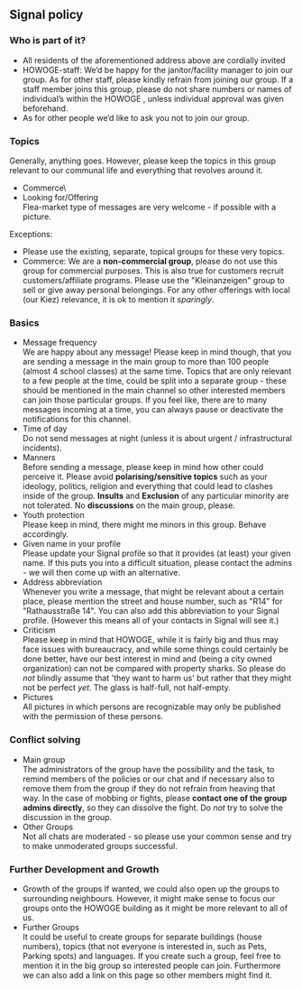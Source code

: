 ## Signal policy

### Who is part of it?
* All residents of the aforementioned address above are cordially invited
* HOWOGE-staff: We’d be happy for the janitor/facility manager to join our group. As for other staff, please kindly refrain from joining our group. If a staff member joins this group, please do not share numbers or names of individual’s within the HOWOGE , unless individual approval was given beforehand.
* As for other people we’d like to ask you not to join our group.

### Topics
Generally, anything goes. However, please keep the topics in this group relevant to our communal life and everything that revolves around it.

* Commerce\
 * Looking for/Offering\
Flea-market type of messages are very welcome - if possible with a picture.

Exceptions:
* Please use the existing, separate, topical groups for these very topics.
* Commerce: We are a __non-commercial group__, please do not use this group for commercial purposes. This is also true for customers recruit customers/affiliate programs. Please use the "Kleinanzeigen" group to sell or give away personal belongings. For any other offerings with local (our Kiez) relevance, it is ok to mention it *sparingly*.

### Basics
* Message frequency\
  We are happy about any message! Please keep in mind though, that you are sending a message in the main group to more than 100 people (almost 4 school classes) at the same time. Topics that are only relevant to a few people at the time, could be split into a separate group - these should be mentioned in the main channel so other interested members can join those particular groups. If you feel like, there are to many messages incoming at a time, you can always pause or deactivate the notifications for this channel.
* Time of day\
  Do not send messages at night (unless it is about urgent / infrastructural incidents). 
* Manners\
  Before sending a message, please keep in mind how other could perceive it. Please avoid __polarising/sensitive topics__ such as your ideology, politics, religion and everything that could lead to clashes inside of the group.  __Insults__ and __Exclusion__ of any particular minority are not tolerated. No __discussions__ on the main group, please.
* Youth protection\
  Please keep in mind, there might me minors in this group. Behave accordingly.
* Given name in your profile\
  Please update your Signal profile so that it provides (at least) your given name. If this puts you into a difficult situation, please contact the admins - we will then come up with an alternative.
* Address abbreviation\
  Whenever you write a message, that might be relevant about a certain place, please mention the street and house number, such as "R14" for "Rathausstraße 14". You can also add this abbreviation to your Signal profile. (However this means all of your contacts in Signal will see it.)
* Criticism\
  Please keep in mind that HOWOGE, while it is fairly big and thus may face issues with bureaucracy, and while some things could certainly be done better, have our best interest in mind and (being a city owned organization) can not be compared with property sharks. So please do *not* blindly assume that 'they want to harm us' but rather that they might not be perfect *yet*. The glass is half-full, not half-empty.
* Pictures\
  All pictures in which persons are recognizable may only be published with the permission of these persons. 

### Conflict solving
* Main group\
The administrators of the group have the possibility and the task, to remind members of the policies or our chat and if necessary also to remove them from the group if they do not refrain from heaving that way. In the case of mobbing or fights, please __contact one of the group admins directly__, so they can dissolve the fight. Do _not_ try to solve the discussion in the group.
* Other Groups\
Not all chats are moderated - so please use your common sense and try to make unmoderated groups successful.

### Further Development and Growth
* Growth of the groups
If wanted, we could also open up the groups to surrounding neighbours. However, it might make sense to focus our groups onto the HOWOGE building as it might be more relevant to all of us.
* Further Groups\
It could be useful to create groups for separate buildings (house numbers), topics (that not everyone is interested in, such as Pets, Parking spots) and languages. If you create such a group, feel free to mention it in the big group so interested people can join. Furthermore we can also add a link on this page so other members might find it.
